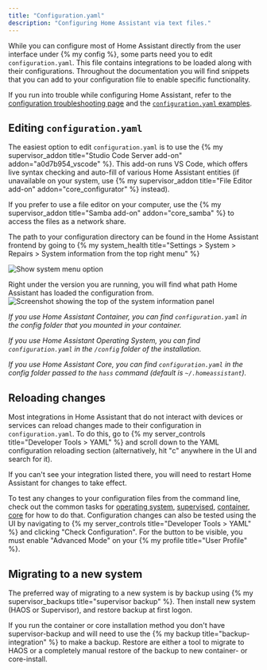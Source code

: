```yaml
---
title: "Configuration.yaml"
description: "Configuring Home Assistant via text files."
---
```


While you can configure most of Home Assistant directly from the user interface under {% my config %}, some parts need you to edit `configuration.yaml`. This file contains integrations to be loaded along with their configurations. Throughout the documentation you will find snippets that you can add to your configuration file to enable specific functionality.

If you run into trouble while configuring Home Assistant, refer to the [configuration troubleshooting page](/docs/configuration/troubleshooting/) and the [`configuration.yaml` examples](/examples/#example-configurationyaml).

## Editing `configuration.yaml`

The easiest option to edit `configuration.yaml` is to use the {% my supervisor_addon title="Studio Code Server add-on" addon="a0d7b954_vscode" %}. This add-on runs VS Code, which  offers live syntax checking and auto-fill of various Home Assistant entities (if unavailable on your system, use {% my supervisor_addon title="File Editor add-on" addon="core_configurator" %} instead).

If you prefer to use a file editor on your computer, use the {% my supervisor_addon title="Samba add-on" addon="core_samba" %} to access the files as a network share.

The path to your configuration directory can be found in the Home Assistant frontend by going to {% my system_health title="Settings > System > Repairs > System information from the top right menu" %}

![Show system menu option](/images/screenshots/System_information_menu.png)

Right under the version you are running, you will find what path Home Assistant has loaded the configuration from.
![Screenshot showing the top of the system information panel](/images/screenshots/System_information.png)

_If you use Home Assistant Container, you can find `configuration.yaml` in the config folder that you mounted in your container._

_If you use Home Assistant Operating System, you can find `configuration.yaml` in the `/config` folder of the installation._

_If you use Home Assistant Core, you can find `configuration.yaml` in the config folder passed to the `hass` command (default is `~/.homeassistant`)._

## Reloading changes

Most integrations in Home Assistant that do not interact with devices or services can reload changes made to their configuration in `configuration.yaml`. To do this, go to {% my server_controls title="Developer Tools > YAML" %} and scroll down to the YAML configuration reloading section (alternatively, hit "c" anywhere in the UI and search for it).

If you can't see your integration listed there, you will need to restart Home Assistant for changes to take effect.

<div class='note'>

  To test any changes to your configuration files from the command line, check out the common tasks for [operating system](/common-tasks/os/#configuration-check), [supervised](/common-tasks/supervised/#configuration-check), [container](/common-tasks/container/#configuration-check), [core](/common-tasks/core/#configuration-check) for how to do that. Configuration changes can also be tested using the UI by navigating to {% my server_controls title="Developer Tools > YAML" %} and clicking "Check Configuration". For the button to be visible, you must enable "Advanced Mode" on your {% my profile title="User Profile" %}.

</div>

## Migrating to a new system

The preferred way of migrating to a new system is by backup using {% my supervisor_backups title="supervisor backup" %}. Then install new system (HAOS or Supervisor), and restore backup at first logon.

If you run the container or core installation method you don't have supervisor-backup and will need to use the {% my backup title="backup-integration" %} to make a backup.
Restore are either a tool to migrate to HAOS or a completely manual restore of the backup to new container- or core-install.
